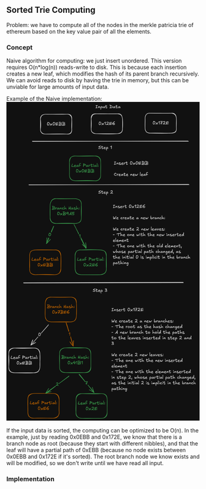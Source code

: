 ## Sorted Trie Computing

Problem: we have to compute all of the nodes in the merkle 
patricia trie of ethereum based on the key value pair of all the elements.

### Concept

Naive algorithm for computing: we just insert unordered. 
This version requires O(n\*log(n)) reads-write to disk. 
This is because each insertion creates a new leaf, which modifies 
the hash of its parent branch recursively. We can avoid reads
to disk by having the trie in memory, but this can be unviable
for large amounts of input data.

Example of the Naive implementation:
![Image showing the insertion of 3 elements 0x0EBB, 0x12E6, 0x172E. Each one requiring multiple new reads and writes](sorted_trie_insert/Naive%20Insertion%20Example%201.png)

If the input data is sorted, the computing can be optimized to be O(n).
In the example, just by reading 0x0EBB and 0x172E, we know that there is 
a branch node as root (because they start with different nibbles), and
that the leaf will have a partial path of 0xEBB (because no node exists
between 0x0EBB and 0x172E if it's sorted). The root branch node we know exists and will be modified, so we don't write until we have read all
input.

### Implementation
